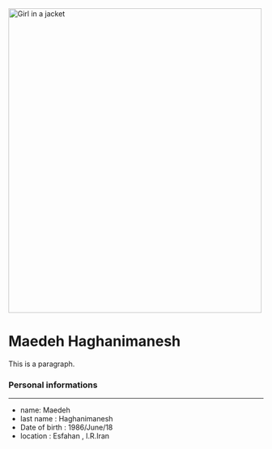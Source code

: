 <!DOCTYPE html>
<html lang="en">
<head>
  
</head>
<body>
  <img src="pic2.jpg" alt="Girl in a jacket" width="500" height="600">
<h1>Maedeh Haghanimanesh</h1>
<p>This is a paragraph.</p>

</body>
</html>

### Personal informations

---
+ name: Maedeh
+ last name : Haghanimanesh
+ Date of birth : 1986/June/18
+ location : Esfahan , I.R.Iran








